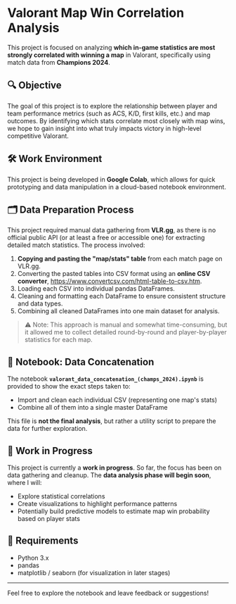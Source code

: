 # Valorant Map Win Correlation Analysis

This project is focused on analyzing **which in-game statistics are most strongly correlated with winning a map** in Valorant, specifically using match data from **Champions 2024**.

## 🔍 Objective

The goal of this project is to explore the relationship between player and team performance metrics (such as ACS, K/D, first kills, etc.) and map outcomes. By identifying which stats correlate most closely with map wins, we hope to gain insight into what truly impacts victory in high-level competitive Valorant.

## 🛠️ Work Environment

This project is being developed in **Google Colab**, which allows for quick prototyping and data manipulation in a cloud-based notebook environment.

## 🗂️ Data Preparation Process

This project required manual data gathering from **VLR.gg**, as there is no official public API (or at least a free or accessible one) for extracting detailed match statistics. The process involved:

1. **Copying and pasting the "map/stats" table** from each match page on VLR.gg.
2. Converting the pasted tables into CSV format using an **online CSV converter**, https://www.convertcsv.com/html-table-to-csv.htm.
3. Loading each CSV into individual pandas DataFrames.
4. Cleaning and formatting each DataFrame to ensure consistent structure and data types.
5. Combining all cleaned DataFrames into one main dataset for analysis.

> ⚠️ Note: This approach is manual and somewhat time-consuming, but it allowed me to collect detailed round-by-round and player-by-player statistics for each map.

## 📓 Notebook: Data Concatenation

The notebook **`valorant_data_concatenation_(champs_2024).ipynb`** is provided to show the exact steps taken to:
- Import and clean each individual CSV (representing one map's stats)
- Combine all of them into a single master DataFrame

This file is **not the final analysis**, but rather a utility script to prepare the data for further exploration.

## 🚧 Work in Progress

This project is currently a **work in progress**. So far, the focus has been on data gathering and cleanup. The **data analysis phase will begin soon**, where I will:
- Explore statistical correlations
- Create visualizations to highlight performance patterns
- Potentially build predictive models to estimate map win probability based on player stats

## 📌 Requirements

- Python 3.x
- pandas
- matplotlib / seaborn (for visualization in later stages)

---

Feel free to explore the notebook and leave feedback or suggestions!
